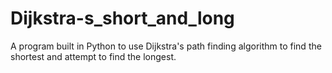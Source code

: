 # Dijkstra-s_short_and_long
A program built in Python to use Dijkstra's path finding algorithm to find the shortest and attempt to find the longest. 
